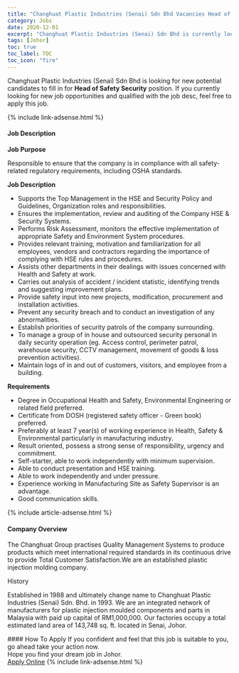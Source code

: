 ```yaml
---
title: "Changhuat Plastic Industries (Senai) Sdn Bhd Vacancies Head of Safety Security" 
category: Jobs 
date: 2020-12-01 
excerpt: "Changhuat Plastic Industries (Senai) Sdn Bhd is currently looking for suitable person to fill in the Head of Safety Security which positioned at Johor" 
tags: [Johor] 
toc: true 
toc_label: TOC 
toc_icon: "fire" 
--- 
```


<p>Changhuat Plastic Industries (Senai) Sdn Bhd is looking for new potential candidates to fill in for <b>Head of Safety Security</b> position. If you currently looking for new job opportunities and qualified with the job desc, feel free to apply this job.
</p>{% include link-adsense.html %} 
<div><div><div><h4>Job Description</h4></div></div><div><div><span><div><p><strong>Job Purpose</strong></p><p>Responsible to ensure that the company is in compliance with all safety-related regulatory requirements, including OSHA standards.</p><p><strong>Job Description</strong></p><ul><li>Supports the Top Management in the HSE and Security Policy and Guidelines, Organization roles and responsibilities.</li><li>Ensures the implementation, review and auditing of the Company HSE &amp; Security Systems.</li><li>Performs Risk Assessment, monitors the effective implementation of appropriate Safety and Environment System procedures.</li><li>Provides relevant training, motivation and familiarization for all employees, vendors and contractors regarding the importance of complying with HSE rules and procedures.</li><li>Assists other departments in their dealings with issues concerned with Health and Safety at work.</li><li>Carries out analysis of accident / incident statistic, identifying trends and suggesting improvement plans.</li><li>Provide safety input into new projects, modification, procurement and installation activities.</li><li>Prevent any security breach and to conduct an investigation of any abnormalities.</li><li>Establish priorities of security patrols of the company surrounding.</li><li>To manage a group of in house and outsourced security personal in daily security operation (eg. Access control, perimeter patrol, warehouse security, CCTV management, movement of goods &amp; loss prevention activities).</li><li>Maintain logs of in and out of customers, visitors, and employee from a building.</li></ul><p><strong>Requirements</strong></p><ul><li>Degree in Occupational Health and Safety, Environmental Engineering or related field preferred.</li><li>Certificate from DOSH (registered safety officer - Green book) preferred.</li><li>Preferably at least 7 year(s) of working experience in Health, Safety &amp; Environmental particularly in manufacturing industry.</li><li>Result oriented, possess a strong sense of responsibility, urgency and commitment.</li><li>Self-starter, able to work independently with minimum supervision.</li><li>Able to conduct presentation and HSE training.</li><li>Able to work independently and under pressure.</li><li>Experience working in Manufacturing Site as Safety Supervisor is an advantage.</li><li>Good communication skills.</li></ul></div></span></div></div></div> 
{% include article-adsense.html %} 
<div><div><div><h4>Company Overview</h4></div></div><div><div><span><div><p>The Changhuat Group practises Quality Management Systems to produce products which meet international required standards in its continuous drive to provide Total Customer Satisfaction.We are an established plastic injection molding company.</p><p>History</p><p>Established in 1988 and ultimately change name to Changhuat Plastic Industries (Senai) Sdn. Bhd. in 1993. We are an integrated network of manufacturers for plastic injection moulded components and parts in Malaysia with paid up capital of RM1,000,000. Our factories occupy a total estimated land area of 143,748 sq. ft. located in Senai, Johor.</p></div></span></div></div></div> 
#### How To Apply 
If you confident and feel that this job is suitable to you, go ahead take your action now. <br/> 
Hope you find your dream job in Johor. <br/> 
<a href="https://www.jobstreet.com.my/en/job/head-of-safety-security-4433061?jobId=jobstreet-my-job-4433061&sectionRank=30&token=0~b12fd373-161a-4a70-bbcd-1c470fe3dc10&fr=SRP%20View%20In%20New%20Ta" class="btn btn--info" target="_blank" rel="nofollow noopenner">Apply Online</a> 
{% include link-adsense.html %} 
